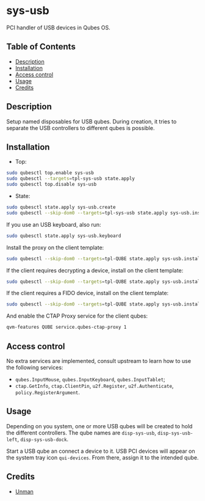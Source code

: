 # sys-usb

PCI handler of USB devices in Qubes OS.

## Table of Contents

* [Description](#description)
* [Installation](#installation)
* [Access control](#access-control)
* [Usage](#usage)
* [Credits](#credits)

## Description

Setup named disposables for USB qubes. During creation, it tries to separate
the USB controllers to different qubes is possible.

## Installation

- Top:
```sh
sudo qubesctl top.enable sys-usb
sudo qubesctl --targets=tpl-sys-usb state.apply
sudo qubesctl top.disable sys-usb
```

- State:
<!-- pkg:begin:post-install -->
```sh
sudo qubesctl state.apply sys-usb.create
sudo qubesctl --skip-dom0 --targets=tpl-sys-usb state.apply sys-usb.install
```
<!-- pkg:end:post-install -->

If you use an USB keyboard, also run:
```sh
sudo qubesctl state.apply sys-usb.keyboard
```

Install the proxy on the client template:
```sh
sudo qubesctl --skip-dom0 --targets=tpl-QUBE state.apply sys-usb.install-client-proxy
```

If the client requires decrypting a device, install on the client template:
```sh
sudo qubesctl --skip-dom0 --targets=tpl-QUBE state.apply sys-usb.install-client-cryptsetup
```

If the client requires a FIDO device, install on the client template:
```sh
sudo qubesctl --skip-dom0 --targets=tpl-QUBE state.apply sys-usb.install-client-fido
```
And enable the CTAP Proxy service for the client qubes:
```sh
qvm-features QUBE service.qubes-ctap-proxy 1
```

## Access control

No extra services are implemented, consult upstream to learn how to use the
following services:
- `qubes.InputMouse`, `qubes.InputKeyboard`, `qubes.InputTablet`;
- `ctap.GetInfo`, `ctap.ClientPin`, `u2f.Register`, `u2f.Authenticate`,
  `policy.RegisterArgument`.

## Usage

Depending on you system, one or more USB qubes will be created to hold the
different controllers. The qube names are `disp-sys-usb`, `disp-sys-usb-left`,
`disp-sys-usb-dock`.

Start a USB qube an connect a device to it.  USB PCI devices will appear on
the system tray icon `qui-devices`. From there, assign it to the intended
qube.

## Credits

- [Unman](https://github.com/unman/shaker/blob/main/sys-usb)
